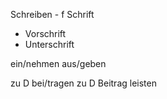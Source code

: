 
Schreiben - f Schrift
- Vorschrift
- Unterschrift

ein/nehmen 
aus/geben

zu D bei/tragen
zu D Beitrag leisten


